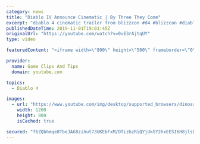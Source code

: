 ```yaml
---
category: news
title: "Diablo IV Announce Cinematic | By Three They Come"
excerpt: "diablo 4 cinematic trailer from blizzcon #d4 #blizzcon #diablo."
publishedDateTime: 2019-11-01T19:01:45Z
originalUrl: "https://youtube.com/watch?v=0vE3rAjtqUY"
type: video

featuredContent: "<iframe width=\"800\" height=\"500\" frameborder=\"0\" src=\"https://www.youtube.com/embed/0vE3rAjtqUY\" allow=\"accelerometer; autoplay; encrypted-media; gyroscope; picture-in-picture\" allowfullscreen></iframe>"

provider:
  name: Game Clips And Tips
  domain: youtube.com

topics:
  - Diablo 4

images:
  - url: "https://www.youtube.com/img/desktop/supported_browsers/dinosaur.png"
    width: 1200
    height: 800
    isCached: true

secured: "f6ZQbhmqe8TbeJAG8zihut73UKEbFxM/DTizhzRiQYjUkGY2hxEESI6H8jlsDQzPEEjFwgCRHpzx/7uKV/BY8Kp+5DbUAEC1/gZYrO3pvTFj0OVjtnKFnumjjELWop9v+L2wcmTHFZefUziC95Hue1XfA+mJa9Djdef2gIZEGvsJtWBeT0b0zQMQJ8fCnpamXWB2kCacSgPtPUiZK3YrJB+3UdZxACqxu9vN06G6Uu83Bj149Hu8O+y1U+F5wfy7QZ4HKLQ4r944REkfcWLFSLELfKPUe9DUgdNQFea8bjveICuxTcbR8tZwA9Urn6aKXtJlqxD5ORMe0YqxdskKLTB7aS5mN9sD2Ua1PeABPXOLyF6/uA47s9TpCb6GzDKhC4sf0Xo1UgnMwqxq+P+RIQ==;peAHFBbS1rprGpPw/rPUtg=="
---
```


